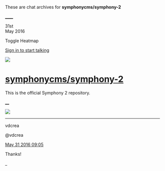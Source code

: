 These are chat archives for **symphonycms/symphony-2**

[__](/symphonycms/symphony-2/archives/2016/06/01)[__](/symphonycms/symphony-2/archives/2016/05/30)

31st  
May 2016

Toggle Heatmap

[Sign in to start talking](/login?action=login&button=archive-login)

![](https://avatars-02.gitter.im/group/iv/3/57542c45c43b8c601977197e?s=48)

#  [symphonycms/symphony-2](/symphonycms/symphony-2)

This is the official Symphony 2 repository.

[ __](/orgs/symphonycms/rooms "More symphonycms rooms")

![](https://avatars2.githubusercontent.com/u/1126750?v=3&s=30)

____

vdcrea

@vdcrea

[May 31 2016
09:05](https://gitter.im/symphonycms/symphony-2?at=574d53c6da3f93da6f21d96a)

Thanks!

_

